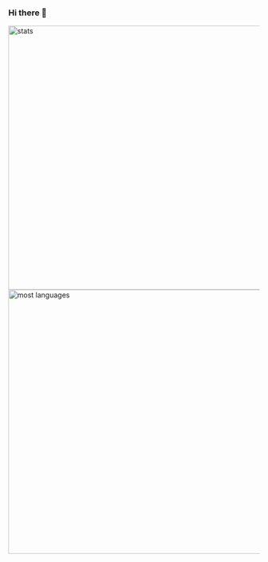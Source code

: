 ### Hi there 👋

<p align="left">
<img width="530em" src="https://github-readme-stats.vercel.app/api?username=cristovaom&show_icons=true&theme=blue-green" alt="stats"/>
<img width="530em" src="https://github-readme-stats.vercel.app/api/top-langs/?username=cristovaom&layout=compact&theme=blue-green" alt="most languages"/>
</p>

<br>

